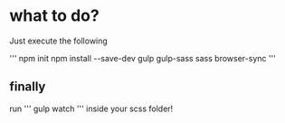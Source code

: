 # what to do?

Just execute the following

'''
  npm init
  npm install --save-dev gulp gulp-sass sass browser-sync
'''
## finally
run 
'''
  gulp watch
'''
inside your scss folder!
